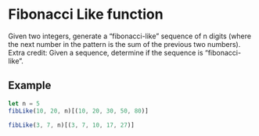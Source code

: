# Fibonacci Like function

Given two integers, generate a “fibonacci-like” sequence of n digits (where the next number in the pattern is the sum of the previous two numbers). Extra credit: Given a sequence, determine if the sequence is “fibonacci-like”.

## Example

```js
let n = 5
fibLike(10, 20, n)[(10, 20, 30, 50, 80)]

fibLike(3, 7, n)[(3, 7, 10, 17, 27)]
```
